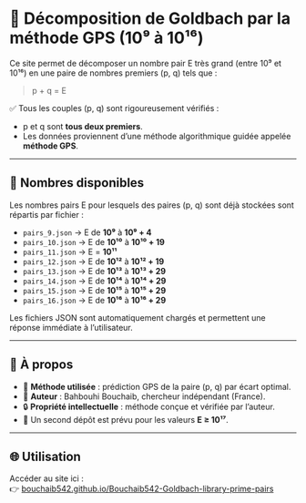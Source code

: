 # 📘 Décomposition de Goldbach par la méthode GPS (10⁹ à 10¹⁶)

Ce site permet de décomposer un nombre pair E très grand (entre 10⁹ et 10¹⁶) en une paire de nombres premiers (p, q) tels que :

> p + q = E

✅ Tous les couples (p, q) sont rigoureusement vérifiés :  
- p et q sont **tous deux premiers**.  
- Les données proviennent d’une méthode algorithmique guidée appelée **méthode GPS**.  

---

## 🔎 Nombres disponibles

Les nombres pairs E pour lesquels des paires (p, q) sont déjà stockées sont répartis par fichier :

- `pairs_9.json` → E de **10⁹** à **10⁹ + 4**
- `pairs_10.json` → E de **10¹⁰** à **10¹⁰ + 19**
- `pairs_11.json` → E = **10¹¹**
- `pairs_12.json` → E de **10¹²** à **10¹² + 19**
- `pairs_13.json` → E de **10¹³** à **10¹³ + 29**
- `pairs_14.json` → E de **10¹⁴** à **10¹⁴ + 29**
- `pairs_15.json` → E de **10¹⁵** à **10¹⁵ + 29**
- `pairs_16.json` → E de **10¹⁶** à **10¹⁶ + 29**

Les fichiers JSON sont automatiquement chargés et permettent une réponse immédiate à l’utilisateur.

---

## 📌 À propos

- 🔧 **Méthode utilisée** : prédiction GPS de la paire (p, q) par écart optimal.
- 👤 **Auteur** : Bahbouhi Bouchaib, chercheur indépendant (France).
- 🔒 **Propriété intellectuelle** : méthode conçue et vérifiée par l’auteur.
- 🚧 Un second dépôt est prévu pour les valeurs **E ≥ 10¹⁷**.

---

## 🌐 Utilisation

Accéder au site ici :  
👉 [bouchaib542.github.io/Bouchaib542-Goldbach-library-prime-pairs](https://bouchaib542.github.io/Bouchaib542-Goldbach-library-prime-pairs/)
